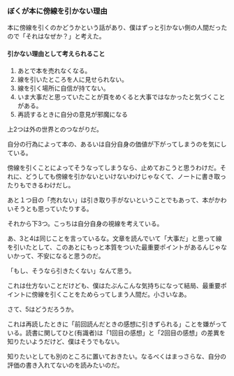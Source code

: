 ### ぼくが本に傍線を引かない理由
本に傍線を引くのかどうかという話があり、僕はずっと引かない側の人間だったので「それはなぜか？」と考えた。

#### 引かない理由として考えられること
1. あとで本を売れなくなる。
1. 線を引いたところを人に見せられない。
1. 線を引く場所に自信が持てない。
1. いま大事だと思っていたことが頁をめくると大事ではなかったと気づくことがある。
1. 再読するときに自分の意見が邪魔になる

上2つは外の世界とのつながりだ。

自分の行為によって本の、あるいは自分自身の価値が下がってしまうのを気にしている。

傍線を引くことによってそうなってしまうなら、止めておこうと思うわけだ。それに、どうしても傍線を引かないといけないわけじゃなくて、ノートに書き取ったりもできるわけだし。

あと１つ目の「売れない」は引き取り手がないということでもあって、本がかわいそうとも思っていたりする。


それから下3つ。こっちは自分自身の視線を考えている。

あ、3と4は同じことを言っているな。文章を読んでいて「大事だ」と思って線を引いたとして、このあとにもっと本質をついた最重要ポイントがあるんじゃないかって、不安になると思うのだ。

「もし、そうなら引きたくない」なんて思う。

これは仕方ないことだけども、僕はたぶんこんな気持ちになって結局、最重要ポイントに傍線を引くことをためらってしまう人間だ。小さいなあ。

さて、5はどうだろうか。

これは再読したときに「前回読んだときの感想に引きずられる」ことを嫌がっている。読書に関してひと(有識者)は「1回目の感想」と「2回目の感想」の差異を知りたいようだけど、僕はそうでもない。

知りたいとしても別のところに置いておきたい。なるべくはまっさらな、自分の評価の書き入れてないのを読みたいのだ。
